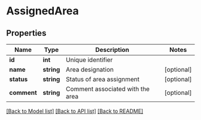 # AssignedArea

## Properties
Name | Type | Description | Notes
------------ | ------------- | ------------- | -------------
**id** | **int** | Unique identifier | 
**name** | **string** | Area designation | [optional] 
**status** | **string** | Status of area assignment | [optional] 
**comment** | **string** | Comment associated with the area | [optional] 

[[Back to Model list]](../README.md#documentation-for-models) [[Back to API list]](../README.md#documentation-for-api-endpoints) [[Back to README]](../README.md)


